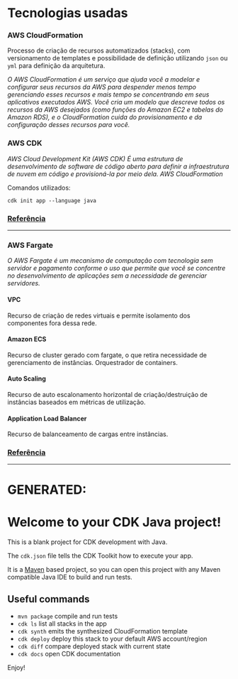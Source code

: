 # Tecnologias usadas

### AWS CloudFormation
Processo de criação de recursos automatizados (stacks),
com versionamento de templates e possibilidade de
definição utilizando ``json`` ou ``yml`` para definição da
arquitetura.

_O AWS CloudFormation é um serviço que ajuda você a
modelar e configurar seus recursos da AWS para despender
menos tempo gerenciando esses recursos e mais tempo se
concentrando em seus aplicativos executados AWS.
Você cria um modelo que descreve todos os recursos da
AWS desejados (como funções do Amazon EC2 e tabelas do
Amazon RDS), e o CloudFormation cuida do provisionamento
e da configuração desses recursos para você._

### AWS CDK
_AWS Cloud Development Kit (AWS CDK) É uma estrutura de
desenvolvimento de software de código aberto para definir
a infraestrutura de nuvem em código e provisioná-la por
meio dela. AWS CloudFormation_

Comandos utilizados:

``cdk init app --language java``
### [Referência](https://docs.aws.amazon.com/)
___

### AWS Fargate
_O AWS Fargate é um mecanismo de computação com 
tecnologia sem servidor e pagamento conforme o uso que 
permite que você se concentre no desenvolvimento de 
aplicações sem a necessidade de gerenciar servidores._

#### VPC
Recurso de criação de redes virtuais e permite isolamento 
dos componentes fora dessa rede.

#### Amazon ECS
Recurso de cluster gerado com fargate, o que retira 
necessidade de gerenciamento de instâncias.
Orquestrador de containers.

#### Auto Scaling
Recurso de auto escalonamento horizontal de criação/destruição de
instâncias baseados em métricas de utilização.

#### Application Load Balancer
Recurso de balanceamento de cargas entre instâncias.

### [Referência](https://aws.amazon.com/pt/fargate/)

___
# GENERATED:
# Welcome to your CDK Java project!

This is a blank project for CDK development with Java.

The `cdk.json` file tells the CDK Toolkit how to execute your app.

It is a [Maven](https://maven.apache.org/) based project, so you can open this project with any Maven compatible Java IDE to build and run tests.

## Useful commands

 * `mvn package`     compile and run tests
 * `cdk ls`          list all stacks in the app
 * `cdk synth`       emits the synthesized CloudFormation template
 * `cdk deploy`      deploy this stack to your default AWS account/region
 * `cdk diff`        compare deployed stack with current state
 * `cdk docs`        open CDK documentation

Enjoy!
